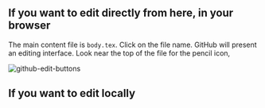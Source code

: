 ## If you want to edit directly from here, in your browser

The main content file is `body.tex`.  Click on the file name.  GitHub will present an editing interface.  Look near the top of the file for the pencil icon,

![github-edit-buttons](https://github.com/sbmlteam/nih-response-15-002/raw/master/.readme/github-edit-buttons.png)

## If you want to edit locally
